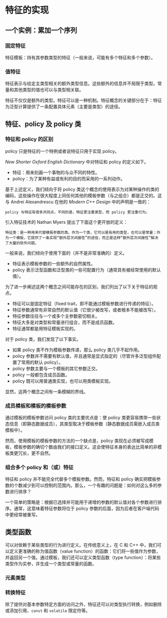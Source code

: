 # 特征的实现

## 一个实例：累加一个序列

### 固定特征

特征模板：持有其参数类型的特征（一般来说，可能有多个特征和多个参数）。

### 值特征

特征表示与给定主类型相关的额外类型信息。这些额外的信息并不局限于类型。常量和其他类型的值也可以与类型相关联。

特征不仅仅是额外的类型。特征可以是一种机制。特征概念的关键部分在于：特征为泛型计算提供了一条配置具体元素（主要是类型）的途径。

## 特征、policy 及 policy 类

### 特征和 policy 的区别

policy 只是特征的一个特例或者说特征只用于实现 policy。

*New Shorter Oxford English Dictionary* 中对特征和 policy 的定义如下。

- 特征：用来刻画一个事物的与众不同的特性。
- policy：为了某种有益或有利的目的而采用的一系列动作。

基于上述定义，我们倾向于将 policy 类这个概念的使用表示为对某种操作的类的编码，这些操作在很大程度上同任何其他的模板参数（与之组合）都是正交的。这与 Andrei Alexandrescu 在他的 *Modern C++ Design* 中的声明是一致的：

    policy 与特征有很多共同点，不同的是，特征更注重类型，而 policy 更注重行为。

引入特征技术的 Nathan Myers 提出了下面这个更开放的定义：

    特征类：是一种用来代替模板参数的类。作为一个类，它可以是有用的类型，也可以是常量；作为一个模板，它提供了一条实现“额外层次间接性”的途径，而正是这种“额外层次间接性”解决了大量的软件问题。

一般来说，我们倾向于使用下面的（并不是非常准确的）定义。

- 特征表示模板参数的一些额外的自然属性。
- policy 表示泛型函数和泛型类的一些可配置行为（通常具有被经常使用的默认值）。

为了进一步阐述这两个概念之间可能存在的区别，我们列出了以下关于特征的观点。

- 特征可以是固定特征（fixed trait，即不能通过模板参数进行传递的特征）。
- 特征参数通常有非常自然的默认值（它很少被改写，或者根本不能被改写）。
- 特征参数往往与一个或多个主参数密切相关。
- 特征大多是对类型和常量进行组合，而不是成员函数。
- 特征通常都是用特征模板实现的。

对于 policy 类，我们发现了以下事实。

- 如果 policy 类不作为模板参数传递，那么 policy 类几乎不起作用。
- policy 参数并不需要有默认值，并且通常是显式指定的（尽管许多泛型组件配置了常用的默认 policy）。
- policy 参数主要与一个模板的其它参数正交。
- policy 一般都包含成员函数。
- policy 既可以用普通类实现，也可以用类模板实现。

显然，这两个概念之间有一条模糊的界线。

### 成员模板和模板的模板参数

通过模板的模板参数访问 policy 类的主要优点是：使 policy 类更容易携带一些状态信息（即静态数据成员），其类型取决于模板参数（静态数据成员需嵌入成员类模板中）。

然而，使用模板的模板参数的方法的一个缺点是，policy 类现在必须被写成模板，模板参数的确切个数由我们的接口定义。这会使特征本身的表达比简单的非模板类更冗长，更不自然。

### 组合多个 policy 和（或）特征

特征和 policy 并不能完全代替多个模板参数。然而，特征和 policy 确实把模板参数的个数减少到可以控制的范围内。那么，一个有趣的问题是：如何对这么多的参数进行排序？

一个简单的策略是：根据已选择并可能用于递增的参数的默认值对各个参数进行排序。通常，这意味着特征参数将位于 policy 参数的后面，因为后者在客户端代码中更经常被重写。

## 类型函数

可以对依赖于某些类型的行为进行定义。在传统意义上，在 C 和 C++ 中，我们可以定义更准确的称为值函数（value function）的函数：它们将一些值作为参数，并返回另一个值。通过模板，我们还可以定义类型函数（type function）：将某些类型作为实参，并生成一个类型或常量的函数。

### 元素类型

### 转换特征

除了提供对基本参数特定方面的访问之外，特征还可以对类型执行转换，例如删除或添加引用、`const` 和 `volatile` 限定符等。
